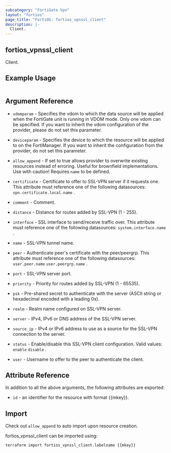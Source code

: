 ```yaml
---
subcategory: "FortiGate Vpn"
layout: "fortios"
page_title: "FortiOS: fortios_vpnssl_client"
description: |-
  Client.
---
```


## fortios_vpnssl_client
Client.

## Example Usage

```hcl

```

## Argument Reference
* `vdomparam` - Specifies the vdom to which the data source will be applied when the FortiGate unit is running in VDOM mode. Only one vdom can be specified. If you want to inherit the vdom configuration of the provider, please do not set this parameter.
* `deviceparam` - Specifies the device to which the resource will be applied to on the FortiManager. If you want to inherit the configuration from the provider, do not set this parameter.
* `allow_append` - If set to true allows provider to overwrite existing resources instead of erroring. Useful for brownfield implementations. Use with caution! Requires `name` to be defined.

* `certificate` - Certificate to offer to SSL-VPN server if it requests one. This attribute must reference one of the following datasources: `vpn.certificate.local.name` .
* `comment` - Comment.
* `distance` - Distance for routes added by SSL-VPN (1 - 255).
* `interface` - SSL interface to send/receive traffic over. This attribute must reference one of the following datasources: `system.interface.name` .
* `name` - SSL-VPN tunnel name.
* `peer` - Authenticate peer's certificate with the peer/peergrp. This attribute must reference one of the following datasources: `user.peer.name` `user.peergrp.name` .
* `port` - SSL-VPN server port.
* `priority` - Priority for routes added by SSL-VPN (1 - 65535).
* `psk` - Pre-shared secret to authenticate with the server (ASCII string or hexadecimal encoded with a leading 0x).
* `realm` - Realm name configured on SSL-VPN server.
* `server` - IPv4, IPv6 or DNS address of the SSL-VPN server.
* `source_ip` - IPv4 or IPv6 address to use as a source for the SSL-VPN connection to the server.
* `status` - Enable/disable this SSL-VPN client configuration. Valid values: `enable` `disable` .
* `user` - Username to offer to the peer to authenticate the client.

## Attribute Reference

In addition to all the above arguments, the following attributes are exported:
* `id` - an identifier for the resource with format {{mkey}}.

## Import

Check out `allow_append` to auto import upon resource creation.

fortios_vpnssl_client can be imported using:
```sh
terraform import fortios_vpnssl_client.labelname {{mkey}}
```
